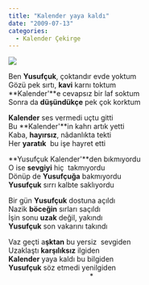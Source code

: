 ```yaml
---
title: "Kalender yaya kaldı"
date: "2009-07-13"
categories: 
  - Kalender Çekirge
---
```


![](/uploads/image/yusufcuk.jpg)

Ben **Yusufçuk**, çoktandır evde yoktum  
Gözü pek sırtı, **kavi** karnı toktum  
**Kalender'**e cevapsız bir laf soktum  
Sonra da **düşündükçe** pek çok korktum

**Kalender** ses vermedi uçtu gitti  
Bu **Kalender'**in kahrı artık yetti  
Kaba, **hayırsız**, nâdanlıkta tekti   
Her **yaratık**  bu işe hayret etti

**Yusufçuk Kalender'**den bıkmıyordu  
O ise **sevgiyi** hiç  takmıyordu  
Dönüp de **Yusufçuğa** bakmıyordu  
**Yusufçuk** sırrı kalbte saklıyordu

Bir gün **Yusufçuk** dostuna açıldı  
Nazik **böceğin** sırları saçıldı  
İşin sonu **uzak** değil, yakındı  
**Yusufçuk** son vakarını takındı

Vaz geçti a**şktan** bu yersiz  sevgiden  
Uzaklaştı **karşılıksız** ilgiden  
**Kalender** yaya kaldı bu bilgiden  
**Yusufçuk** söz etmedi yenilgiden  
                                         \*
